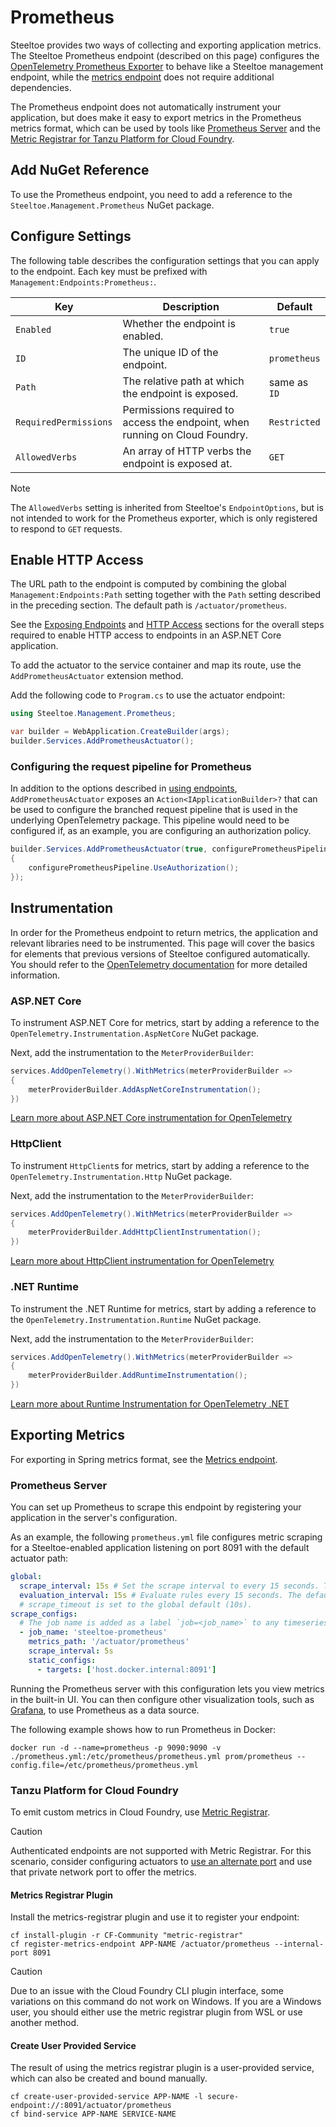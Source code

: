 # Prometheus

Steeltoe provides two ways of collecting and exporting application metrics.
The Steeltoe Prometheus endpoint (described on this page) configures the [OpenTelemetry Prometheus Exporter](https://opentelemetry.io/docs/languages/net/exporters/#prometheus) to behave like a Steeltoe management endpoint, while the [metrics endpoint](./metrics.md) does not require additional dependencies.

The Prometheus endpoint does not automatically instrument your application, but does make it easy to export metrics in the Prometheus metrics format, which can be used by tools like [Prometheus Server](https://prometheus.io/) and the [Metric Registrar for Tanzu Platform for Cloud Foundry](https://techdocs.broadcom.com/us/en/vmware-tanzu/platform/tanzu-platform-for-cloud-foundry/10-0/tpcf/metric-registrar-index.html).

## Add NuGet Reference

To use the Prometheus endpoint, you need to add a reference to the `Steeltoe.Management.Prometheus` NuGet package.

## Configure Settings

The following table describes the configuration settings that you can apply to the endpoint.
Each key must be prefixed with `Management:Endpoints:Prometheus:`.

| Key | Description | Default |
| --- | --- | --- |
| `Enabled` | Whether the endpoint is enabled. | `true` |
| `ID` | The unique ID of the endpoint. | `prometheus` |
| `Path` | The relative path at which the endpoint is exposed. | same as `ID` |
| `RequiredPermissions` | Permissions required to access the endpoint, when running on Cloud Foundry. | `Restricted` |
| `AllowedVerbs` | An array of HTTP verbs the endpoint is exposed at. | `GET` |

> [!NOTE]
> The `AllowedVerbs` setting is inherited from Steeltoe's `EndpointOptions`, but is not intended to work for the Prometheus exporter, which is only registered to respond to `GET` requests.

## Enable HTTP Access

The URL path to the endpoint is computed by combining the global `Management:Endpoints:Path` setting together with the `Path` setting described in the preceding section.
The default path is `/actuator/prometheus`.

See the [Exposing Endpoints](./using-endpoints.md#exposing-endpoints) and [HTTP Access](./using-endpoints.md#http-access) sections for the overall steps required to enable HTTP access to endpoints in an ASP.NET Core application.

To add the actuator to the service container and map its route, use the `AddPrometheusActuator` extension method.

Add the following code to `Program.cs` to use the actuator endpoint:

```csharp
using Steeltoe.Management.Prometheus;

var builder = WebApplication.CreateBuilder(args);
builder.Services.AddPrometheusActuator();
```

### Configuring the request pipeline for Prometheus

In addition to the options described in [using endpoints](./using-endpoints.md), `AddPrometheusActuator` exposes an `Action<IApplicationBuilder>?` that can be used to configure the branched request pipeline that is used in the underlying OpenTelemetry package.
This pipeline would need to be configured if, as an example, you are configuring an authorization policy.

```csharp
builder.Services.AddPrometheusActuator(true, configurePrometheusPipeline =>
{
    configurePrometheusPipeline.UseAuthorization();
});
```

## Instrumentation

In order for the Prometheus endpoint to return metrics, the application and relevant libraries need to be instrumented.
This page will cover the basics for elements that previous versions of Steeltoe configured automatically.
You should refer to the [OpenTelemetry documentation](https://opentelemetry.io/docs/languages/net/instrumentation/) for more detailed information.

### ASP.NET Core

To instrument ASP.NET Core for metrics, start by adding a reference to the `OpenTelemetry.Instrumentation.AspNetCore` NuGet package.

Next, add the instrumentation to the `MeterProviderBuilder`:

```csharp
services.AddOpenTelemetry().WithMetrics(meterProviderBuilder =>
{
    meterProviderBuilder.AddAspNetCoreInstrumentation();
})
```

[Learn more about ASP.NET Core instrumentation for OpenTelemetry](https://github.com/open-telemetry/opentelemetry-dotnet-contrib/blob/main/src/OpenTelemetry.Instrumentation.AspNetCore)

### HttpClient

To instrument `HttpClient`s for metrics, start by adding a reference to the `OpenTelemetry.Instrumentation.Http` NuGet package.

Next, add the instrumentation to the `MeterProviderBuilder`:

```csharp
services.AddOpenTelemetry().WithMetrics(meterProviderBuilder =>
{
    meterProviderBuilder.AddHttpClientInstrumentation();
})
```

[Learn more about HttpClient instrumentation for OpenTelemetry](https://github.com/open-telemetry/opentelemetry-dotnet-contrib/tree/main/src/OpenTelemetry.Instrumentation.Http)

### .NET Runtime

To instrument the .NET Runtime for metrics, start by adding a reference to the `OpenTelemetry.Instrumentation.Runtime` NuGet package.

Next, add the instrumentation to the `MeterProviderBuilder`:

```csharp
services.AddOpenTelemetry().WithMetrics(meterProviderBuilder =>
{
    meterProviderBuilder.AddRuntimeInstrumentation();
})
```

[Learn more about Runtime Instrumentation for OpenTelemetry .NET](https://github.com/open-telemetry/opentelemetry-dotnet-contrib/tree/main/src/OpenTelemetry.Instrumentation.Runtime)

## Exporting Metrics

For exporting in Spring metrics format, see the [Metrics endpoint](./metrics.md).

### Prometheus Server

You can set up Prometheus to scrape this endpoint by registering your application in the server's configuration.

As an example, the following `prometheus.yml` file configures metric scraping for a Steeltoe-enabled application listening on port 8091 with the default actuator path:

```yml
global:
  scrape_interval: 15s # Set the scrape interval to every 15 seconds. The default is every 1 minute.
  evaluation_interval: 15s # Evaluate rules every 15 seconds. The default is every 1 minute.
  # scrape_timeout is set to the global default (10s).
scrape_configs:
  # The job name is added as a label `job=<job_name>` to any timeseries scraped from this config.
  - job_name: 'steeltoe-prometheus'
    metrics_path: '/actuator/prometheus'
    scrape_interval: 5s
    static_configs:
      - targets: ['host.docker.internal:8091']
```

Running the Prometheus server with this configuration lets you view metrics in the built-in UI.
You can then configure other visualization tools, such as [Grafana](https://grafana.com/docs/grafana/latest/features/datasources/prometheus/), to use Prometheus as a data source.

The following example shows how to run Prometheus in Docker:

```shell
docker run -d --name=prometheus -p 9090:9090 -v ./prometheus.yml:/etc/prometheus/prometheus.yml prom/prometheus --config.file=/etc/prometheus/prometheus.yml
```

### Tanzu Platform for Cloud Foundry

To emit custom metrics in Cloud Foundry, use [Metric Registrar](https://techdocs.broadcom.com/us/en/vmware-tanzu/platform/tanzu-platform-for-cloud-foundry/10-0/tpcf/metric-registrar-index.html).

> [!CAUTION]
> Authenticated endpoints are not supported with Metric Registrar.
> For this scenario, consider configuring actuators to [use an alternate port](./using-endpoints.md#configure-global-settings) and use that private network port to offer the metrics.

#### Metrics Registrar Plugin

Install the metrics-registrar plugin and use it to register your endpoint:

```shell
cf install-plugin -r CF-Community "metric-registrar"
cf register-metrics-endpoint APP-NAME /actuator/prometheus --internal-port 8091
```

> [!CAUTION]
> Due to an issue with the Cloud Foundry CLI plugin interface, some variations on this command do not work on Windows.
> If you are a Windows user, you should either use the metric registrar plugin from WSL or use another method.

#### Create User Provided Service

The result of using the metrics registrar plugin is a user-provided service, which can also be created and bound manually.

```shell
cf create-user-provided-service APP-NAME -l secure-endpoint://:8091/actuator/prometheus
cf bind-service APP-NAME SERVICE-NAME
```
